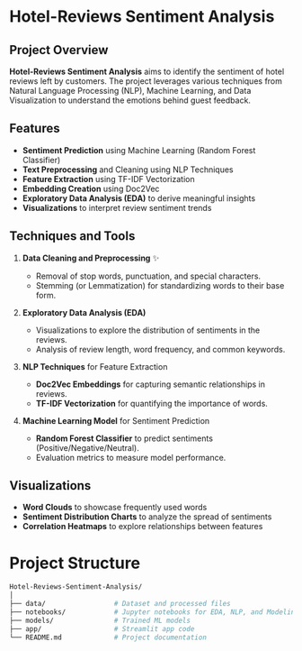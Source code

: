 # Hotel-Reviews Sentiment Analysis 

## Project Overview

**Hotel-Reviews Sentiment Analysis** aims to identify the sentiment of hotel reviews left by customers. The project leverages various techniques from Natural Language Processing (NLP), Machine Learning, and Data Visualization to understand the emotions behind guest feedback.

## Features

- **Sentiment Prediction** using Machine Learning (Random Forest Classifier) 
- **Text Preprocessing** and Cleaning using NLP Techniques 
- **Feature Extraction** using TF-IDF Vectorization 
- **Embedding Creation** using Doc2Vec 
- **Exploratory Data Analysis (EDA)** to derive meaningful insights 
- **Visualizations** to interpret review sentiment trends 

## Techniques and Tools

1. **Data Cleaning and Preprocessing** ✨
   - Removal of stop words, punctuation, and special characters.
   - Stemming (or Lemmatization) for standardizing words to their base form.  

2. **Exploratory Data Analysis (EDA)** 
   - Visualizations to explore the distribution of sentiments in the reviews.
   - Analysis of review length, word frequency, and common keywords.

3. **NLP Techniques** for Feature Extraction 
   - **Doc2Vec Embeddings** for capturing semantic relationships in reviews.
   - **TF-IDF Vectorization** for quantifying the importance of words.

4. **Machine Learning Model** for Sentiment Prediction 
   - **Random Forest Classifier** to predict sentiments (Positive/Negative/Neutral).
   - Evaluation metrics to measure model performance.

## Visualizations

- **Word Clouds** to showcase frequently used words 
- **Sentiment Distribution Charts** to analyze the spread of sentiments 
- **Correlation Heatmaps** to explore relationships between features 

# Project Structure

```bash
Hotel-Reviews-Sentiment-Analysis/
│
├── data/                 # Dataset and processed files
├── notebooks/            # Jupyter notebooks for EDA, NLP, and Modeling
├── models/               # Trained ML models
├── app/                  # Streamlit app code
└── README.md             # Project documentation
